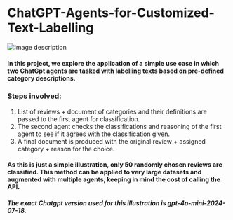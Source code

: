 # ChatGPT-Agents-for-Customized-Text-Labelling

![Image description](https://drive.google.com/uc?export=view&id=12nUcFLbe3De1MhqJjuN41VpXwq13pgEU)

#### In this project, we explore the application of a simple use case in which two ChatGpt agents are tasked with labelling texts based on pre-defined category descriptions.

### Steps involved:

1. List of reviews + document of categories and their definitions are passed to the first agent for classification.
2. The second agent checks the classifications and reasoning of the first agent to see if it agrees with the classification given.
3. A final document is produced with the original review + assigned category + reason for the choice.


#### As this is just a simple illustration, only 50 randomly chosen reviews are classified. This method can be applied to very large datasets and augmented with multiple agents, keeping in mind the cost of calling the API.

##### The exact Chatgpt version used for this illustration is gpt-4o-mini-2024-07-18.


